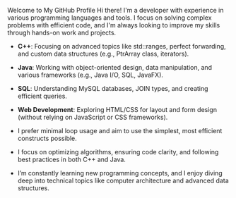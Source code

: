 Welcome to My GitHub Profile
Hi there! I'm a developer with experience in various programming languages and tools. I focus on solving complex problems with efficient code, and I'm always looking to improve my skills through hands-on work and projects.

- **C++**: Focusing on advanced topics like std::ranges, perfect forwarding, and custom data structures (e.g., PtrArray class, iterators).
- **Java**: Working with object-oriented design, data manipulation, and various frameworks (e.g., Java I/O, SQL, JavaFX).
- **SQL**: Understanding MySQL databases, JOIN types, and creating efficient queries.
- **Web Development**: Exploring HTML/CSS for layout and form design (without relying on JavaScript or CSS frameworks).

- I prefer minimal loop usage and aim to use the simplest, most efficient constructs possible.
- I focus on optimizing algorithms, ensuring code clarity, and following best practices in both C++ and Java.
- I’m constantly learning new programming concepts, and I enjoy diving deep into technical topics like computer architecture and advanced data structures.
